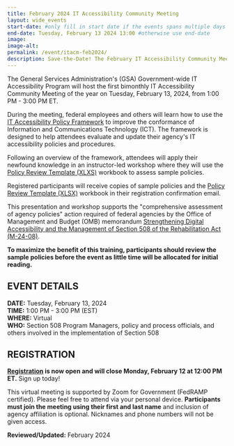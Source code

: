 ```yaml
---
title: February 2024 IT Accessibility Community Meeting
layout: wide_events
start-date: #only fill in start date if the events spans multiple days
end-date: Tuesday, February 13 2024 13:00 #otherwise use end-date
image:
image-alt: 
permalink: /event/itacm-feb2024/
description: Save-the-Date! The February IT Accessibility Community Meeting (ITACM) will be held on Tuesday, February 13, 2024 from 1:00 PM - 3:00 PM ET. During the meeting, federal employees and others will learn how to use the IT Accessibility Policy Framework to improve the conformance of Information and Communications Technology (ICT).
---
```

The General Services Administration's (GSA) Government-wide IT Accessibility Program will host the first bimonthly IT Accessibility Community Meeting of the year on Tuesday, February 13, 2024, from 1:00 PM - 3:00 PM ET.

During the meeting, federal employees and others will learn how to use the <a href="{{site.baseurl}}/manage/policy-framework/introduction/">IT Accessibility Policy Framework</a> to improve the conformance of Information and Communications Technology (ICT). The framework is designed to help attendees evaluate and update their agency's IT accessibility policies and procedures.

Following an overview of the framework, attendees will apply their newfound knowledge in an instructor-led workshop where they will use the [Policy Review Template (XLXS)](https://assets.section508.gov/files/Policy+Review+Template.xlsx) workbook to assess sample policies.

Registered participants will receive copies of sample policies and the [Policy Review Template (XLSX)](https://assets.section508.gov/files/Policy+Review+Template.xlsx) workbook in their registration confirmation email.

This presentation and workshop supports the "comprehensive assessment of agency policies" action required of federal agencies by the Office of Management and Budget (OMB) memorandum <a href="https://www.whitehouse.gov/omb/management/ofcio/m-24-08-strengthening-digital-accessibility-and-the-management-of-section-508-of-the-rehabilitation-act/" target="_blank">Strengthening Digital Accessibility and the Management of Section 508 of the Rehabilitation Act (M-24-08)</a>.

**To maximize the benefit of this training, participants should review the sample policies before the event as little time will be allocated for initial reading.**

## EVENT DETAILS
**DATE:** Tuesday, February 13, 2024  
**TIME:** 1:00 PM - 3:00 PM (EST)  
**WHERE:** Virtual  
**WHO:** Section 508 Program Managers, policy and process officials, and others involved in the implementation of Section 508

## REGISTRATION
<strong><a href="https://feedback.gsa.gov/jfe/form/SV_5oTpel5cSHiqOl8" target="_blank">Registration</a> is now open and will close Monday, February 12 at 12:00 PM ET.</strong> Sign up today!

This virtual meeting is supported by Zoom for Government (FedRAMP certified).  Please feel free to attend via your personal device. **Participants must join the meeting using their first and last name** and inclusion of agency affiliation is optional​. Nicknames and phone numbers will not be given access.

**Reviewed/Updated:** February 2024